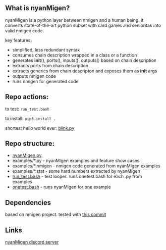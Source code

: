 ## What is nyanMigen?

nyanMigen is a python layer between nmigen and a human being. it converts state-of-the-art python subset with card games and senioritas into valid nmigen code.

key features:
- simplified, less redundant syntax
- consumes chain description wrapped in a class or a function
- generates __init__(), ports(), inputs(), outputs() based on chain description
- extracts ports from chain description
- extracts generics from chain descripton and exposes them as __init__ args
- outputs nmigen code
- runs nmigen for generated code

## Repo actions:

to test: `run_test.bash`

to install: `pip3 install .`

shortest hello world ever: [blink.py](examples/blink.py)

## Repo structure:

- [nyanMigen.py](nyanMigen.py)
- examples/*.py - nyanMigen examples and feature show cases
- examples/*.nmigen - nmigen code generated from nyanMigen examples
- examples/*.stat - some hard numbers extracted by nyanMigen
- [run_test.bash](run_test.bash) - test looper. runs onetest.bash for each .py from examples
- [onetest.bash](onetest.bash) - runs nyanMigen for one example

## Dependencies

based on nmigen project. tested with [this commit](https://github.com/nmigen/nmigen/commit/c84d4aff6ef62ebf7f06728bd04754bc298fddca)

## Links

[nyanMigen discord server](https://discord.gg/ytRqFgn2rj)
